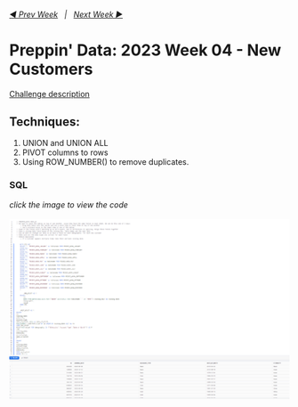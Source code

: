 <h6><a href="../Week 3/README.md">◀  Prev Week</a>&nbsp;&nbsp;&nbsp;|&nbsp;&nbsp;&nbsp;<a href="../Week 5/README.md">Next Week  ▶</a></h6>

# Preppin' Data: 2023 Week 04 - New Customers

[Challenge description](https://preppindata.blogspot.com/2023/01/2023-week-4-new-customers.html)

## Techniques:

1. UNION and UNION ALL
2. PIVOT columns to rows
3. Using ROW_NUMBER() to remove duplicates.

### SQL

<i>click the image to view the code</i><br>
<br>
<a href="PD 2023 wk 4 Snowflake.sql">
<img src="PD 2023 wk 4 SQL.png?raw=true" alt="SQL Code">
</a>
